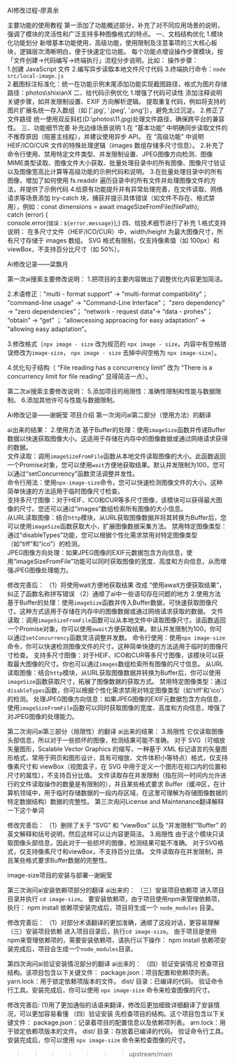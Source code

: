 
AI修改过程-廖真余

主要功能的使用教程
第一添加了功能概述部分，补充了对不同应用场景的说明，强调了模块的灵活性和广泛支持多种图像格式的特点。
一、文档结构优化
1.模块化功能划分
新增基本功能使用，高级功能，使用限制及注意事项的三大核心板块，逻辑层次清晰明白，便于快速定位功能。
每个功能点增设操作步骤模块，按「文件创建→代码编写→终端执行」流程分步说明，比如：
操作步骤：  
1.创建 JavaScript 文件
2.编写异步读取本地文件尺寸代码
3.终端执行命令：`node src/local-image.js`  
2.截图标注标准化：统一在功能示例末尾添加功能实现截图路径，格式为图片存储路径：photos\shixianX
二、给代码示例优化
1.增强了代码可读性
添加注释说明关键步骤，如并发限制设置、EXIF 方向解析逻辑。
提取重复代码，例如将支持的图片扩展名统一存入数组（如 ['.jpg', '.jpeg', '.png']），避免太过沉淀。
2.修正了文件路径
统一使用双反斜杠(D:\\photos\\11.jpg)处理文件路径，确保跨平台的兼容性。
三、功能细节完善
补充边缘场景说明
1.在 “基本功能” 中明确同步读取文件的不推荐原因（阻塞主线程），并建议使用异步 API。
 在 “高级功能” 中说明 HEIF/ICO/CUR 文件的特殊处理逻辑（images 数组存储多尺寸信息）。
2.补充了命令行使用、禁用特定文件类型、并发限制设置、JPEG图像方向检测、图像MIME类型读取、图像文件大小获取、批量处理目录中的所有图像、图像尺寸验证以及图像宽高比计算等高级功能的示例代码和说明。
3.在批量处理目录中的所有图像，增加了如何使用 fs.readdir 遍历目录中的所有文件并处理图像文件的方法，并提供了示例代码
4.给原有功能提升并有异常处理完善，在文件读取、网络请求等场景添加 try-catch 块，捕获并提示具体错误（如文件不存在、格式禁用），例如：const dimensions = await imageSizeFromFile(filePath);  
  catch (error) {  
  console.error(`错误：${error.message}`);}
四、给技术细节进行了补充
1.格式支持说明：
 在多尺寸文件（HEIF/ICO/CUR）中，width/height 为最大图像尺寸，所有尺寸存储于 images 数组。
 SVG 格式有限制，仅支持像素值（如 100px）和 viewBox，不支持百分比尺寸（如 50%）。

Ai修改记录——梁飘月

第一次ai搜索主要修改说明：
1.把项目的主要内容做出了调整优化内容更加简洁。

2.术语修正："multi - format support" → "multi-format compatibility"；
"command-line usage" → "Command-Line Interface"；
"zero dependency" → "zero dependencies"；
“network - request data”→ “data - prohes”；
“obtain” → “get” ；
 “allowcessing approacing for easy adaptation” → “allowing easy adaptation”。

3.修改格式（`npx image - size` 改为规范的 `npx image - size`，内容中有空格错误修改为`image-size`， `npx image - size` 去掉中间空格为 `npx image-size`）。

4.优化句子结构（ “File reading has a concurrency limit” 改为 “There is a concurrency limit for file reading” 显得简洁一点）。

第二次ai搜索主要修改说明：
5.添加项目的局限性：准确性限制和性能与数据限制。
6.添加其他许可与性能与数据限制。

Ai修改记录——谢婉莹
项目介绍
第一次询问ai第二部分（使用方法）的翻译

ai出来的结果：
2.使用方法
基于Buffer的处理：使用`imageSize`函数并传递Buffer数据以快速获取图像大小。这适用于存储在内存中的图像数据或通过网络请求获得的数据。  
文件读取：调用`imageSizeFromFile`函数从本地文件读取图像的大小。此函数返回一个Promise对象，您可以使用`wait`方便地获取结果。默认并发限制为100，您可以通过“setConcurrency”函数灵活调整并发性。  
命令行用法：使用`npx-image-size`命令，您可以快速检测图像文件的大小。这种简单快速的方法适用于临时图像尺寸检查。  
支持多尺寸图像：对于HEIF、ICO和CUR等多尺寸图像，该模块可以获得最大图像的尺寸。您还可以通过“images”数组检索所有图像的大小信息。  
从URL读取图像：结合`http`模块，从URL获取图像数据并将其转换为Buffer后，您可以使用`imageSize`函数获取大小，扩展图像数据采集方法。 
禁用特定图像类型：通过“disableTypes”功能，您可以根据个性化需求禁用对特定图像类型（如“tiff”和“ico”）的检测。  
JPEG图像方向处理：如果JPEG图像的EXIF元数据包含方向信息，使用“imageSizeFromFile”功能可以同时获取图像的宽度、高度和方向信息，从而增强JPEG图像处理能力。

修改完善后：
（1）将使用wait方便地获取结果 改成 “使用await方便获取结果”，纠正了函数名称拼写错误
（2）通顺了ai中一些语句存在问题的地方
2.使用方法
 基于Buffer的处理：使用`imageSize`函数并传入Buffer数据，可快速获取图像尺寸。这种方式适用于存储在内存中的图像数据或通过网络请求获取的数据。
文件读取：调用`imageSizeFromFile`函数可以从本地文件中读取图像尺寸。该函数返回一个Promise对象，你可以使用`await`方便获取结果。默认并发限制为100，你可以通过`setConcurrency`函数灵活调整并发数。
命令行使用：使用`npx image-size`命令，你可以快速检测图像文件的尺寸。这种简单快捷的方法适用于临时的图像尺寸检查。
支持多尺寸图像：对于HEIF、ICO和CUR等多尺寸图像，该模块可以获取最大图像的尺寸。你也可以通过`images`数组检索所有图像的尺寸信息。
从URL读取图像：结合`http`模块，从URL获取图像数据并转换为Buffer后，你可以使用`imageSize`函数获取尺寸，拓展了图像数据的获取方式。
禁用特定图像类型：通过`disableTypes`函数，你可以根据个性化需求禁用对特定图像类型（如'tiff'和'ico'）的检测。
处理JPEG图像方向信息：如果JPEG图像的EXIF元数据包含方向信息，使用`imageSizeFromFile`函数可以同时获取图像的宽度、高度和方向信息，增强了对JPEG图像的处理能力。


第二次询问ai第三部分（局限性）的翻译
ai出来的结果：
3.局限性
它仅读取图像头部信息，所以对于一些损坏的图像，检测结果可能不准确。
对于 SVG（可缩放矢量图形，Scalable Vector Graphics 的缩写，一种基于 XML 标记语言的矢量图形格式，常用于网页和图形设计，具有可缩放、文件体积小等特点）格式，仅支持像素尺寸和 viewBox（视图盒子，在 SVG 中用于定义一个图形在视口内的位置和尺寸的属性），不支持百分比值。
文件读取存在并发限制（指在同一时间内允许进行的文件读取操作的数量是有限制的），并且某些格式要求 Buffer（缓冲区，在计算机领域中，用于临时存储数据的一段内存区域，在这里可理解为存储图像数据的特定数据结构）数据的完整性。
第三次询问License and Maintenance翻译解释一下这个单词

修改完善后：
（1）删除了关于 “SVG” 和 “viewBox” 以及 “并发限制”“Buffer” 的英文解释和括号说明，然后这样可以让内容更简洁。
3.局限性
由于这个模块只读取图像头部信息，因此对于一些损坏的图像，检测结果可能不准确。
对于SVG格式，仅支持像素尺寸和viewBox，不支持百分比值。
文件读取存在并发限制，并且某些格式要求Buffer数据的完整性。


image-size项目的安装与部署--谢婉莹

第三次询问ai安装依赖项部分的翻译
ai出来的：
（三）安装项目依赖项
进入项目目录并执行 `cd image-size`。
要安装依赖项，由于项目使用npm来管理依赖项，执行：
  npm install
依赖项安装完成后，项目将生成一个 `node_modules` 目录。

修改完善后：
（1）对部分术语翻译的更加准确，通顺了这段对话，更容易理解
（三）安装项目依赖
进入项目目录后，执行`cd image-size`。
由于项目是使用npm来管理依赖项的，需要安装依赖项，请执行以下操作：
npm install
依赖项安装完成后，项目会生成一个`node_modules`目录。

第四次询问ai验证安装情况部分的翻译
ai出来的：
（四）验证安装情况
检查项目结构。该项目包含以下关键文件：
package.json：项目配置和依赖项列表。
yarn.lock：用于锁定依赖项版本的文件。
dist/ 目录：已编译的代码。
验证命令行工具。安装完成后，你可以使用 `npx image-size` 命令来检查图像的尺寸。 

修改完善后:
(1)用了更加通俗的话语来翻译，修改后更加细致详细翻译了安装情况，可以更加容易看懂
（四）验证安装
先检查项目的结构。这个项目包含以下关键文件：
package.json：记录着项目的配置信息以及依赖项列表。
arn.lock：用于锁定依赖项版本的文件。
dist/ 目录：存放着已编译的代码。
验证命令行工具。安装完成后，你可以使用 `npx image-size` 命令来检查图像的尺寸。
>>>>>>> upstream/main